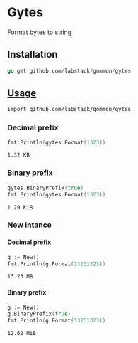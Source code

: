 # Gytes

Format bytes to string

## Installation

```go
go get github.com/labstack/gommon/gytes
```

## [Usage](https://github.com/labstack/gommon/blob/master/gytes/gytes_test.go)

```sh
import github.com/labstack/gommon/gytes
```

### Decimal prefix

```go
fmt.Println(gytes.Format(1323))
```

`1.32 KB`

### Binary prefix

```go
gytes.BinaryPrefix(true)
fmt.Println(gytes.Format(1323))
```

`1.29 KiB`

### New intance

#### Decimal prefix 

```go
g := New()
fmt.Println(g.Format(13231323))
```

`13.23 MB`

#### Binary prefix

```go
g := New()
g.BinaryPrefix(true)
fmt.Println(g.Format(13231323))
```

`12.62 MiB`

